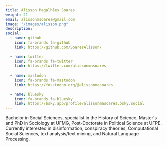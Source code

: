 ```yaml
---
title: Alisson Magalhães Soares
weight: 21
email: alissonmsoares@gmail.com
image: "/images/alisson.png"
description: 
social:
  - name: github
    icon: fa-brands fa-github
    link: https://github.com/SoaresAlisson/
    
  - name: twitter 
    icon: fa-brands fa-twitter
    link: https://twitter.com/alissonmasoares
    
  - name: mastodon 
    icon: fa-brands fa-mastodon 
    link: https://fosstodon.org/@alissonmasoares
    
  - name: bluesky
    icon: fa-brands fa-bluesky 
    link: https://bsky.app/profile/alissonmasoares.bsky.social
---
```


Bachelor in Social Sciences, specialist in the History of Science, Master's and PhD in Sociology at UFMG, Post-Doctorate in Political Science at UFPE. Currently interested in disinformation, conspiracy theories, Computational Social Sciences, text analysis/text mining, and Natural Language Processing.